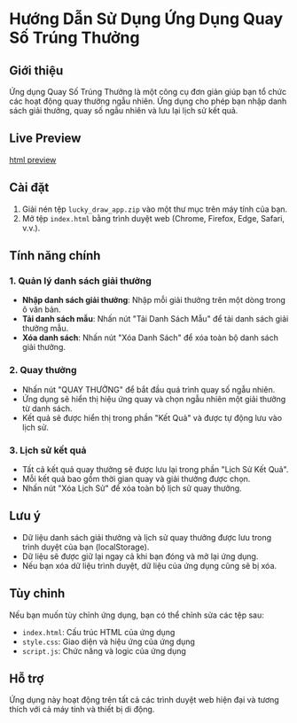# Hướng Dẫn Sử Dụng Ứng Dụng Quay Số Trúng Thưởng

## Giới thiệu

Ứng dụng Quay Số Trúng Thưởng là một công cụ đơn giản giúp bạn tổ chức các hoạt động quay thưởng ngẫu nhiên. Ứng dụng cho phép bạn nhập danh sách giải thưởng, quay số ngẫu nhiên và lưu lại lịch sử kết quả.

## Live Preview
[html preview](https://htmlpreview.github.io/?https://github.com/huynhtuson/lucky-draw-app/blob/main/index.html)

## Cài đặt

1. Giải nén tệp `lucky_draw_app.zip` vào một thư mục trên máy tính của bạn.
2. Mở tệp `index.html` bằng trình duyệt web (Chrome, Firefox, Edge, Safari, v.v.).

## Tính năng chính

### 1. Quản lý danh sách giải thưởng

- **Nhập danh sách giải thưởng**: Nhập mỗi giải thưởng trên một dòng trong ô văn bản.
- **Tải danh sách mẫu**: Nhấn nút "Tải Danh Sách Mẫu" để tải danh sách giải thưởng mẫu.
- **Xóa danh sách**: Nhấn nút "Xóa Danh Sách" để xóa toàn bộ danh sách giải thưởng.

### 2. Quay thưởng

- Nhấn nút "QUAY THƯỞNG" để bắt đầu quá trình quay số ngẫu nhiên.
- Ứng dụng sẽ hiển thị hiệu ứng quay và chọn ngẫu nhiên một giải thưởng từ danh sách.
- Kết quả sẽ được hiển thị trong phần "Kết Quả" và được tự động lưu vào lịch sử.

### 3. Lịch sử kết quả

- Tất cả kết quả quay thưởng sẽ được lưu lại trong phần "Lịch Sử Kết Quả".
- Mỗi kết quả bao gồm thời gian quay và giải thưởng được chọn.
- Nhấn nút "Xóa Lịch Sử" để xóa toàn bộ lịch sử quay thưởng.

## Lưu ý

- Dữ liệu danh sách giải thưởng và lịch sử quay thưởng được lưu trong trình duyệt của bạn (localStorage).
- Dữ liệu sẽ được giữ lại ngay cả khi bạn đóng và mở lại ứng dụng.
- Nếu bạn xóa dữ liệu trình duyệt, dữ liệu của ứng dụng cũng sẽ bị xóa.

## Tùy chỉnh

Nếu bạn muốn tùy chỉnh ứng dụng, bạn có thể chỉnh sửa các tệp sau:

- `index.html`: Cấu trúc HTML của ứng dụng
- `style.css`: Giao diện và hiệu ứng của ứng dụng
- `script.js`: Chức năng và logic của ứng dụng

## Hỗ trợ

Ứng dụng này hoạt động trên tất cả các trình duyệt web hiện đại và tương thích với cả máy tính và thiết bị di động.
